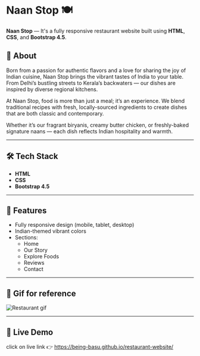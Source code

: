 # Naan Stop 🍽️

**Naan Stop** — It's a fully responsive restaurant website built using **HTML**, **CSS**, and **Bootstrap 4.5**.

## 📜 About
Born from a passion for authentic flavors and a love for sharing the joy of Indian cuisine, Naan Stop brings the vibrant tastes of India to your table. From Delhi’s bustling streets to Kerala’s backwaters — our dishes are inspired by diverse regional kitchens.

At Naan Stop, food is more than just a meal; it’s an experience. We blend traditional recipes with fresh, locally-sourced ingredients to create dishes that are both classic and contemporary.

Whether it’s our fragrant biryanis, creamy butter chicken, or freshly-baked signature naans — each dish reflects Indian hospitality and warmth.

---

## 🛠️ Tech Stack
- **HTML**
- **CSS**
- **Bootstrap 4.5**

---

## 📱 Features
- Fully responsive design (mobile, tablet, desktop)
- Indian-themed vibrant colors
- Sections:
  - Home
  - Our Story
  - Explore Foods
  - Reviews
  - Contact
---

## 📸 Gif for reference
![Restaurant gif](https://github.com/being-basu/restaurant-website/blob/f30c89851cf89f3fde5ceb50c3551a3b7aec83d7/images/restaurant%20demo.gif) 

---

## 🚀 Live Demo
click on live link 👉 https://being-basu.github.io/restaurant-website/


